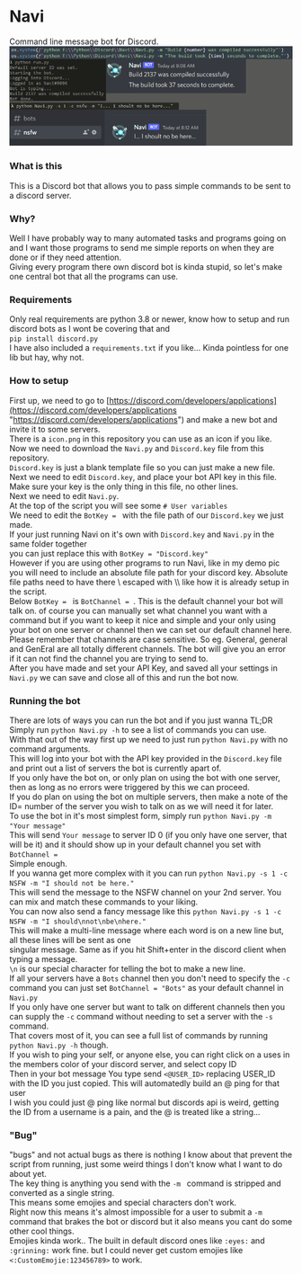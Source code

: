 # Navi
Command line message bot for Discord.
![demo](demo.png)

### What is this
This is a Discord bot that allows you to pass simple commands to be sent to a discord server.

### Why?
Well I have probably way to many automated tasks and programs going on and I want those programs to send me simple reports on when they are done or if they need attention.<br>
Giving every program there own discord bot is kinda stupid, so let's make one central bot that all the programs can use.

### Requirements
Only real requirements are python 3.8 or newer, know how to setup and run discord bots as I wont be covering that and<br>
`pip install discord.py`<br>
I have also included a `requirements.txt` if you like... Kinda pointless for one lib but hay, why not.

### How to setup
First up, we need to go to [https://discord.com/developers/applications](https://discord.com/developers/applications "https://discord.com/developers/applications") and make a new bot and invite it to some servers.<br>
There is a `icon.png` in this repository you can use as an icon if you like.<br>
Now we need to download the `Navi.py` and `Discord.key` file from this repository.<br>
`Discord.key` is just a blank template file so you can just make a new file.<br>
Next we need to edit `Discord.key`, and place your bot API key in this file.<br>
Make sure your key is the only thing in this file, no other lines.<br>
Next we need to edit `Navi.py`.<br>
At the top of the script you will see some `# User variables`<br>
We need to edit the `BotKey = ` with the file path of our `Discord.key` we just made.<br>
If your just running Navi on it's own with `Discord.key` and `Navi.py` in the same folder together<br>
you can just replace this with `BotKey = "Discord.key"`<br>
However if you are using other programs to run Navi, like in my demo pic you will need to include an absolute file
path for your discord key. Absolute file paths need to have there \ escaped with \\\ like how it is already setup in the script.<br>
Below `BotKey = ` is `BotChannel = `. This is the default channel your bot will talk on. of course you can manually set what channel you want with a command but if you want to keep it nice and simple and your only using your bot on one server or channel then we can set our default channel here.<br>
Please remember that channels are case sensitive. So eg. General, general and GenEral are all totally different channels. The bot will give you an error if it can not find the channel you are trying to send to.<br>
After you have made and set your API Key, and saved all your settings in `Navi.py` we can save and close all of this and run the bot now.<br>

### Running the bot
There are lots of ways you can run the bot and if you just wanna TL;DR<br>
Simply run `python Navi.py -h` to see a list of commands you can use.<br>
With that out of the way first up we need to just run `python Navi.py` with no command arguments.<br>
This will log into your bot with the API key provided in the `Discord.key` file and print out a list of servers the bot is currently apart of.<br>
If you only have the bot on, or only plan on using the bot with one server, then as long as no errors were triggered by this we can proceed.<br>
If you do plan on using the bot on multiple servers, then make a note of the ID= number of the server you wish to talk on as we will need it for later.<br>
To use the bot in it's most simplest form, simply run `python Navi.py -m "Your message"`<br>
This will send `Your message` to server ID 0 (if you only have one server, that will be it) and it should show up in your default channel you set with `BotChannel = `<br>
Simple enough.<br>
If you wanna get more complex with it you can run `python Navi.py -s 1 -c NSFW -m "I should not be here."`<br>
This will send the message to the NSFW channel on your 2nd server. You can mix and match these commands to your liking.<br>
You can now also send a fancy message like this `python Navi.py -s 1 -c NSFW -m "I should\nnot\nbe\nhere."`<br>
This will make a multi-line message where each word is on a new line but, all these lines will be sent as one<br>
singular message. Same as if you hit Shift+enter in the discord client when typing a message. <br>
`\n` is our special character for telling the bot to make a new line.<br>
If all your servers have a `Bots` channel then you don't need to specify the `-c` command you can just set `BotChannel = "Bots"` as your default channel in `Navi.py`<br>
If you only have one server but want to talk on different channels then you can supply the `-c` command without needing to set a server with the `-s` command.<br>
That covers most of it, you can see a full list of commands by running `python Navi.py -h` though.<br>
If you wish to ping your self, or anyone else, you can right click on a uses in the members color of your discord server, and select copy ID<br>
Then in your bot message You type send `<@USER_ID>` replacing USER_ID with the ID you just copied. This will automatedly build an @ ping for that user<br>
I wish you could just @ ping like normal but discords api is weird, getting the ID from a username is a pain, and the @ is treated like a string...

### "Bug"
"bugs" and not actual bugs as there is nothing I know about that prevent the script from running, just some weird things I don't know what I want to do about yet.<br>
The key thing is anything you send with the `-m ` command is stripped and converted as a single string.<br>
This means some emojies and special characters don't work.<br>
Right now this means it's almost impossible for a user to submit a `-m ` command that brakes the bot or discord but it also means you cant do some other cool things.<br>
Emojies kinda work.. The built in default discord ones like `:eyes:` and `:grinning:` work fine. but I could never get custom emojies like `<:CustomEmojie:123456789>` to work.
